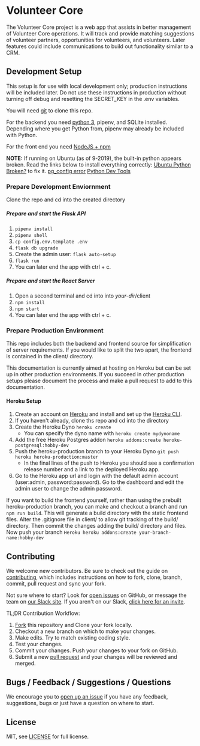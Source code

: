 # Volunteer Core

The Volunteer Core project is a web app that assists in better management of Volunteer Core operations. It will track and provide matching suggestions of volunteer partners, opportunities for volunteers, and volunteers. Later features could include communications to build out functionality similar to a CRM.

## Development Setup
This setup is for use with local development only; production instructions will be included later. Do not use these instructions in production without turning off debug and resetting the SECRET_KEY in the .env variables.

You will need [git](https://git-scm.com/downloads) to clone this repo.

For the backend you need [python 3](https://www.python.org/downloads/), pipenv, and SQLite installed. Depending where you get Python from, pipenv may already be included with Python.

For the front end you need [NodeJS + npm](https://nodejs.org/en/download/)

**NOTE:** If running on Ubuntu (as of 9-2019), the built-in python appears broken. Read the links below to install everything correctly:
[Ubuntu Python Broken?](https://github.com/pypa/pipenv/issues/2922) to fix it.
[pg_config error](https://stackoverflow.com/questions/11618898/pg-config-executable-not-found)
[Python Dev Tools](https://stackoverflow.com/questions/26053982/setup-script-exited-with-error-command-x86-64-linux-gnu-gcc-failed-with-exit)


### Prepare Development Enviornment
Clone the repo and cd into the created directory

##### Prepare and start the Flask API
1. `pipenv install`
1. `pipenv shell`
1. `cp config.env.template .env`
1. `flask db upgrade`
1. Create the admin user: `flask auto-setup`
1. `flask run`
1. You can later end the app with ctrl + c.

##### Prepare and start the React Server
1. Open a second terminal and cd into into _your-dir_/client
1. `npm install`
1. `npm start`
1. You can later end the app with ctrl + c.

### Prepare Production Environment
This repo includes both the backend and frontend source for simplification of server requirements. If you would like to split the two apart, the frontend is contained in the client/ directory.

This documentation is currently aimed at hosting on Heroku but can be set up in other production environments. If you succeed in other production setups please document the process and make a pull request to add to this documentation.

#### Heroku Setup
1. Create an account on [Heroku](https://www.heroku.com/) and install and set up the [Heroku CLI](https://devcenter.heroku.com/articles/heroku-cli).
1. If you haven't already, clone ths repo and cd into the directory
1. Create the Heroku Dyno `heroku create`
    * You can specify the dyno name with `heroku create mydynoname`
1. Add the free Heroku Postgres addon `heroku addons:create heroku-postgresql:hobby-dev`
1. Push the heroku-production branch to your Heroku Dyno `git push heroku heroku-production:master`
    * In the final lines of the push to Heroku you should see a confirmation release number and a link to the deployed Heroku app.
1. Go to the Heroku app url and login with the default admin account (user:admin, password:password). Go to the dashboard and edit the admin user to change the admin password.

If you want to build the frontend yourself, rather than using the prebuilt heroku-production branch, you can make and checkout a branch and run `npm run build`. This will generate a build directory with the static frontend files. Alter the .gitignore file in client/ to allow git tracking of the build/ directory. Then commit the changes adding the build/ directory and files. Now push your branch `Heroku heroku addons:create your-branch-name:hobby-dev`


## Contributing

We welcome new contributors.  Be sure to check out the guide on [contributing][contributing], which includes instructions on how to fork, clone, branch, commit, pull request and sync your fork.

Not sure where to start? Look for [open issues][githubissue] on GitHub, or message the team on [our Slack site][slack]. If you aren't on our Slack, [click here for an invite][slackinvite].

TL;DR Contribution Workflow:

1. [Fork][fork] this repository and Clone your fork locally.
1. Checkout a new branch on which to make your changes.
1. Make edits. Try to match existing coding style.
1. Test your changes.
1. Commit your changes. Push your changes to your fork on GitHub.
1. Submit a new [pull request][pullrequest] and your changes will be reviewed and merged.

## Bugs / Feedback / Suggestions / Questions

We encourage you to [open up an issue][newissue] if you have any feedback, suggestions, bugs or just have a question on where to start.

## License

MIT, see [LICENSE](/LICENSE) for full license.

[slack]: https://codeforfoco.slack.com/
[slackinvite]: https://codeforfocoslack.herokuapp.com
[fork]: https://help.github.com/articles/fork-a-repo/
[forkthisrepo]: https://github.com/CodeForFoco/volunteercore#fork-destination-box
[contributing]: https://github.com/CodeForFoco/org/blob/master/CONTRIBUTING.md
[githubissue]: https://github.com/CodeForFoco/volunteercore/issues
[newissue]: https://github.com/CodeForFoco/volunteercore/issues/new
[pullrequest]: https://github.com/CodeForFoco/volunteercore/pulls
